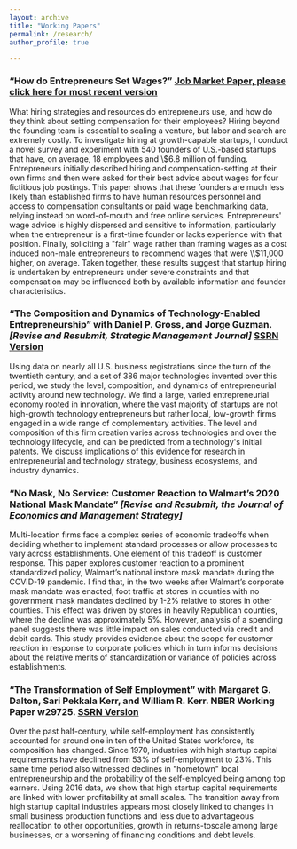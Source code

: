 ```yaml
---
layout: archive
title: "Working Papers"
permalink: /research/
author_profile: true

---
```



### “How do Entrepreneurs Set Wages?” [Job Market Paper, please click here for most recent version](/files/JMP_currentdraft.pdf)

What hiring strategies and resources do entrepreneurs use, and how do they think about setting compensation for their employees? 
Hiring beyond the founding team is essential to scaling a venture, but labor and search are extremely costly. To investigate hiring at growth-capable startups, 
I conduct a novel survey and experiment with 540 founders of U.S.-based startups that have, on average, 18 employees and \\$6.8 million of funding. 
Entrepreneurs initially described hiring and compensation-setting at their own firms and then were asked for their best advice about wages for four fictitious job postings. This paper shows that these founders are much less likely than established firms to have human resources personnel and access to compensation consultants or paid wage benchmarking data, relying instead on word-of-mouth and free online services. Entrepreneurs' wage advice is highly dispersed and sensitive to information, particularly when the entrepreneur is a first-time founder or lacks experience with that position. Finally, soliciting a "fair" wage rather than framing wages as a cost induced non-male entrepreneurs to recommend wages that were \\$11,000 higher, on average. Taken together, these results suggest that startup hiring is undertaken by entrepreneurs under severe constraints and that compensation may be influenced both 
by available information and founder characteristics. 

### “The Composition and Dynamics of Technology-Enabled Entrepreneurship” with Daniel P. Gross, and Jorge Guzman. *[Revise and Resubmit, Strategic Management Journal]* [SSRN Version](https://papers.ssrn.com/sol3/papers.cfm?abstract_id=4383445) 

Using data on nearly all U.S. business registrations since the turn of the twentieth century, and a set of 386 major technologies invented over this period, we study the level, composition, and dynamics of entrepreneurial activity around new technology. We find a large, varied entrepreneurial economy rooted in innovation, where the vast majority of startups are not high-growth technology entrepreneurs but rather local, low-growth firms engaged in a wide range of complementary activities. The level and composition of this firm creation varies across technologies and over the technology lifecycle, and can be predicted from a technology's initial patents. We discuss implications of this evidence for research in entrepreneurial and technology strategy, business ecosystems, and industry dynamics.

### “No Mask, No Service: Customer Reaction to Walmart’s 2020 National Mask Mandate” *[Revise and Resubmit, the Journal of Economics and Management Strategy]*

Multi-location firms face a complex series of economic tradeoffs when deciding whether to implement
standard processes or allow processes to vary across establishments. One element of this tradeoff is customer
response. This paper explores customer reaction to a prominent standardized policy, Walmart’s national instore
mask mandate during the COVID-19 pandemic. I find that, in the two weeks after Walmart’s corporate
mask mandate was enacted, foot traffic at stores in counties with no government mask mandates declined by
1-2% relative to stores in other counties. This effect was driven by stores in heavily Republican counties,
where the decline was approximately 5%. However, analysis of a spending panel suggests there was little
impact on sales conducted via credit and debit cards. This study provides evidence about the scope for
customer reaction in response to corporate policies which in turn informs decisions about the relative merits
of standardization or variance of policies across establishments.

### “The Transformation of Self Employment” with Margaret G. Dalton, Sari Pekkala Kerr, and William R. Kerr. NBER Working Paper w29725. [SSRN Version](https://papers.ssrn.com/sol3/papers.cfm?abstract_id=4028341)

Over the past half-century, while self-employment has consistently accounted for around one in
ten of the United States workforce, its composition has changed. Since 1970, industries with high
startup capital requirements have declined from 53% of self-employment to 23%. This same time
period also witnessed declines in "hometown" local entrepreneurship and the probability of the
self-employed being among top earners. Using 2016 data, we show that high startup capital
requirements are linked with lower profitability at small scales. The transition away from high
startup capital industries appears most closely linked to changes in small business production
functions and less due to advantageous reallocation to other opportunities, growth in returns-toscale
among large businesses, or a worsening of financing conditions and debt levels.


